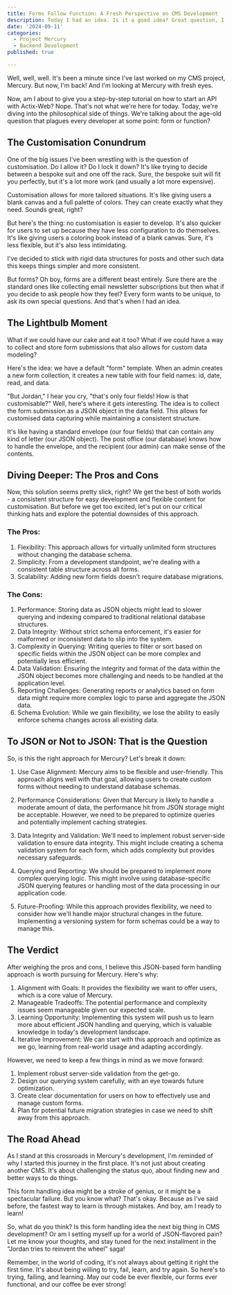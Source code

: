 ```yaml
---
title: Forms Follow Function: A Fresh Perspective on CMS Development
description: Today I had an idea. Is it a good idea? Great question, I'm not sure. Let's explore whether this has any merit or if it'll just lead to a huge mess later on.
date: '2024-09-11'
categories:
  - Project Mercury
  - Backend Development
published: true

---
```


Well, well, well. It's been a minute since I've last worked on my CMS project, Mercury. But now, I'm back! And I'm looking at Mercury with fresh eyes.

Now, am I about to give you a step-by-step tutorial on how to start an API with Actix-Web? Nope. That's not what we're here for today. Today, we're diving into the philosophical side of things. We're talking about the age-old question that plagues every developer at some point: form or function?

## The Customisation Conundrum

One of the big issues I've been wrestling with is the question of customisation. Do I allow it? Do I lock it down? It's like trying to decide between a bespoke suit and one off the rack. Sure, the bespoke suit will fit you perfectly, but it's a lot more work (and usually a lot more expensive).

Customisation allows for more tailored situations. It's like giving users a blank canvas and a full palette of colors. They can create exactly what they need. Sounds great, right?

But here's the thing: no customisation is easier to develop. It's also quicker for users to set up because they have less configuration to do themselves. It's like giving users a coloring book instead of a blank canvas. Sure, it's less flexible, but it's also less intimidating.

I've decided to stick with rigid data structures for posts and other such data this keeps things simpler and more consistent.

But forms? Oh boy, forms are a different beast entirely. Sure there are the standard ones like collecting email newsletter subscriptions but then what if you decide to ask people how they feel? Every form wants to be unique, to ask its own special questions. And that's when I had an idea.

## The Lightbulb Moment

What if we could have our cake and eat it too? What if we could have a way to collect and store form submissions that also allows for custom data modeling?

Here's the idea: we have a default "form" template. When an admin creates a new form collection, it creates a new table with four field names: id, date, read, and data.

"But Jordan," I hear you cry, "that's only four fields! How is that customisable?" Well, here's where it gets interesting. The idea is to collect the form submission as a JSON object in the data field. This allows for customised data capturing while maintaining a consistent structure.

It's like having a standard envelope (our four fields) that can contain any kind of letter (our JSON object). The post office (our database) knows how to handle the envelope, and the recipient (our admin) can make sense of the contents.

## Diving Deeper: The Pros and Cons

Now, this solution seems pretty slick, right? We get the best of both worlds - a consistent structure for easy development and flexible content for customisation. But before we get too excited, let's put on our critical thinking hats and explore the potential downsides of this approach.

### The Pros:
1. Flexibility: This approach allows for virtually unlimited form structures without changing the database schema.
2. Simplicity: From a development standpoint, we're dealing with a consistent table structure across all forms.
3. Scalability: Adding new form fields doesn't require database migrations.

### The Cons:
1. Performance: Storing data as JSON objects might lead to slower querying and indexing compared to traditional relational database structures.
2. Data Integrity: Without strict schema enforcement, it's easier for malformed or inconsistent data to slip into the system.
3. Complexity in Querying: Writing queries to filter or sort based on specific fields within the JSON object can be more complex and potentially less efficient.
4. Data Validation: Ensuring the integrity and format of the data within the JSON object becomes more challenging and needs to be handled at the application level.
5. Reporting Challenges: Generating reports or analytics based on form data might require more complex logic to parse and aggregate the JSON data.
6. Schema Evolution: While we gain flexibility, we lose the ability to easily enforce schema changes across all existing data.

## To JSON or Not to JSON: That is the Question

So, is this the right approach for Mercury? Let's break it down:

1. Use Case Alignment: Mercury aims to be flexible and user-friendly. This approach aligns well with that goal, allowing users to create custom forms without needing to understand database schemas.

2. Performance Considerations: Given that Mercury is likely to handle a moderate amount of data, the performance hit from JSON storage might be acceptable. However, we need to be prepared to optimize queries and potentially implement caching strategies.

3. Data Integrity and Validation: We'll need to implement robust server-side validation to ensure data integrity. This might include creating a schema validation system for each form, which adds complexity but provides necessary safeguards.

4. Querying and Reporting: We should be prepared to implement more complex querying logic. This might involve using database-specific JSON querying features or handling most of the data processing in our application code.

5. Future-Proofing: While this approach provides flexibility, we need to consider how we'll handle major structural changes in the future. Implementing a versioning system for form schemas could be a way to manage this.

## The Verdict

After weighing the pros and cons, I believe this JSON-based form handling approach is worth pursuing for Mercury. Here's why:

1. Alignment with Goals: It provides the flexibility we want to offer users, which is a core value of Mercury.
2. Manageable Tradeoffs: The potential performance and complexity issues seem manageable given our expected scale.
3. Learning Opportunity: Implementing this system will push us to learn more about efficient JSON handling and querying, which is valuable knowledge in today's development landscape.
4. Iterative Improvement: We can start with this approach and optimize as we go, learning from real-world usage and adapting accordingly.

However, we need to keep a few things in mind as we move forward:

1. Implement robust server-side validation from the get-go.
2. Design our querying system carefully, with an eye towards future optimization.
3. Create clear documentation for users on how to effectively use and manage custom forms.
4. Plan for potential future migration strategies in case we need to shift away from this approach.

## The Road Ahead

As I stand at this crossroads in Mercury's development, I'm reminded of why I started this journey in the first place. It's not just about creating another CMS. It's about challenging the status quo, about finding new and better ways to do things.

This form handling idea might be a stroke of genius, or it might be a spectacular failure. But you know what? That's okay. Because as I've said before, the fastest way to learn is through mistakes. And boy, am I ready to learn!

So, what do you think? Is this form handling idea the next big thing in CMS development? Or am I setting myself up for a world of JSON-flavored pain? Let me know your thoughts, and stay tuned for the next installment in the "Jordan tries to reinvent the wheel" saga!

Remember, in the world of coding, it's not always about getting it right the first time. It's about being willing to try, fail, learn, and try again. So here's to trying, failing, and learning. May our code be ever flexible, our forms ever functional, and our coffee be ever strong!
